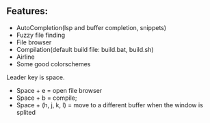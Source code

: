 ## Features:

- AutoCompletion(lsp and buffer completion, snippets)
- Fuzzy file finding
- File browser
- Compilation(default build file: build.bat, build.sh)
- Airline
- Some good colorschemes

Leader key is space.

- Space + e = open file browser
- Space + b = compile;
- Space + (h, j, k, l) = move to a different buffer when the window is splited
